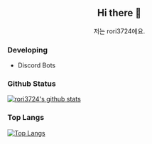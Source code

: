 <h2 align="center">Hi there 👋</h2>
<p align="center">저는 rori3724에요.</p>



### Developing

- Discord Bots

### Github Status

[![rori3724's github stats](https://github-readme-stats.vercel.app/api?username=rori3724&bg_color=30,e96443,904e95&title_color=fff&text_color=fff&show_icons=true&count_private=true)](https://github.com/rori3724/github-readme-stats)

### Top Langs

[![Top Langs](https://github-readme-stats.vercel.app/api/top-langs/?username=rori3724&bg_color=30,e96443,904e95&title_color=fff&text_color=fff)](https://github.com/rori3724/github-readme-stats)
